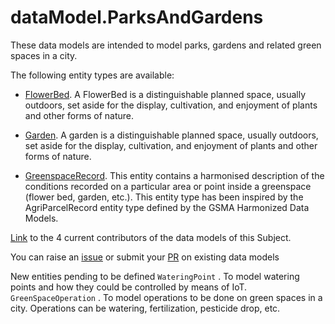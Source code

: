 # dataModel.ParksAndGardens
These data models are intended to model parks, gardens and related green spaces in a city.

The following entity types are available:
- [FlowerBed](https://github.com/smart-data-models/dataModel.ParksAndGardens/blob/master/FlowerBed/README.md). A FlowerBed is a distinguishable planned space, usually outdoors, set aside for
the display, cultivation, and enjoyment of plants and other forms of nature.


- [Garden](https://github.com/smart-data-models/dataModel.ParksAndGardens/blob/master/Garden/README.md). A garden is a distinguishable planned space, usually outdoors, set aside for
the display, cultivation, and enjoyment of plants and other forms of nature.


- [GreenspaceRecord](https://github.com/smart-data-models/dataModel.ParksAndGardens/blob/master/GreenspaceRecord/README.md). This entity contains a harmonised description of the conditions recorded on
a particular area or point inside a greenspace (flower bed, garden, etc.).
This entity type has been inspired by the AgriParcelRecord entity type
defined by the GSMA Harmonized Data Models.



[Link](https://github.com/smart-data-models/dataModel.ParksAndGardens/blob/master/CONTRIBUTORS.yaml) to the 4 current contributors of the data models of this Subject.

You can raise an [issue](https://github.com/smart-data-models/dataModel.ParksAndGardens/issues) or submit your [PR](https://github.com/smart-data-models/dataModel.ParksAndGardens/pulls) on existing data models

New entities pending to be defined `WateringPoint` . To model watering points and how they could be controlled by means of IoT. `GreenSpaceOperation` . To model operations to be done on green spaces in a city. Operations can be watering, fertilization, pesticide drop, etc.
